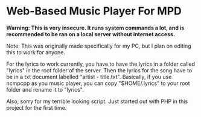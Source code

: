 # Web-Based Music Player For MPD

**Warning: This is very insecure. It runs system commands a lot, and is recommended to be ran on a local server without internet access.**

Note: This was originally made specifically for my PC, but I plan on editing this to work for anyone.

For the lyrics to work currently, you have to have the lyrics in a folder called "lyrics" in the root folder of the server. Then the lyrics for the song have to be in a txt document labelled "artist - title.txt". Basically, if you use ncmpcpp as you music player, you can copy "$HOME/.lyrics" to your root folder and rename it to "lyrics".

Also, sorry for my terrible looking script. Just started out with PHP in this project for the first time.

